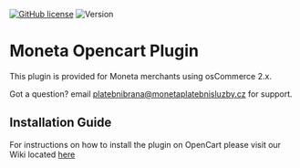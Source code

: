 [![GitHub license](https://img.shields.io/github/license/moneta-money-bank/osCommerce)](https://github.com/moneta-money-bank/osCommerce/blob/master/LICENSE)
![Version](https://img.shields.io/badge/version-1.1.0-informational)

# Moneta Opencart Plugin

This plugin is provided for Moneta merchants using osCommerce 2.x. 

Got a question? email platebnibrana@monetaplatebnisluzby.cz for support.

## Installation Guide

For instructions on how to install the plugin on OpenCart please visit our Wiki located [here](https://github.com/moneta-money-bank/osCommerce/wiki/Installation-of-Moneta-plugin-for-osCommerce.)
